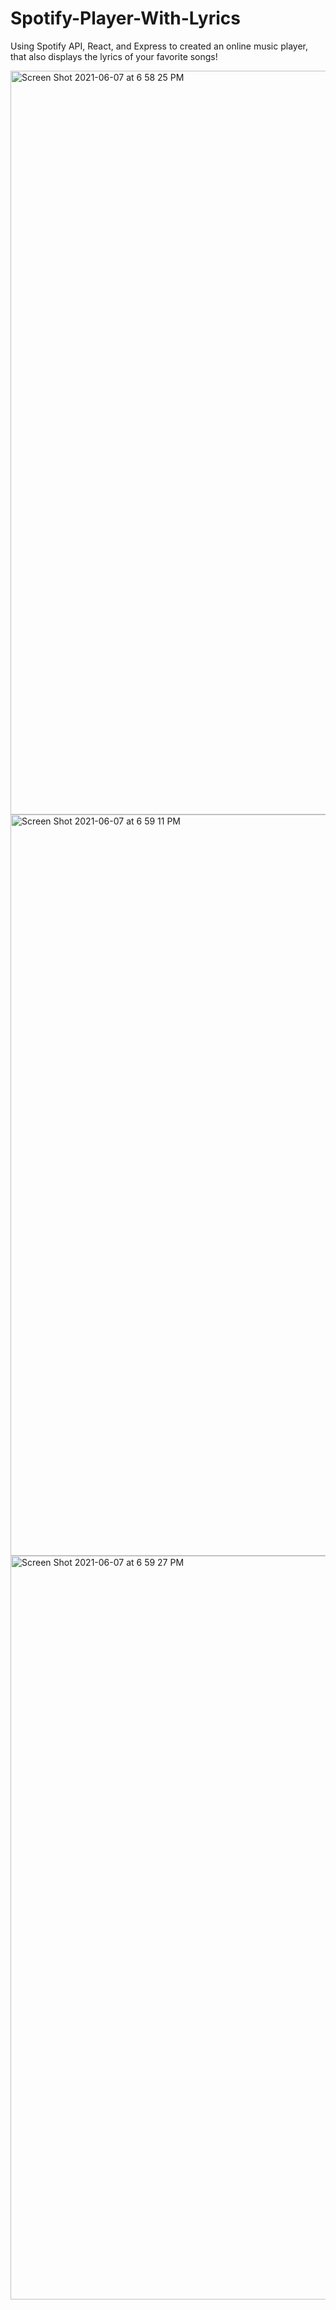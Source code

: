 # Spotify-Player-With-Lyrics

Using Spotify API, React, and Express to created an online music player, that also displays the lyrics of your favorite songs!

<img width="1190" alt="Screen Shot 2021-06-07 at 6 58 25 PM" src="https://user-images.githubusercontent.com/77026758/121097781-8d1cf480-c7c2-11eb-8b4d-ab3311e3c1db.png">
<img width="1186" alt="Screen Shot 2021-06-07 at 6 59 11 PM" src="https://user-images.githubusercontent.com/77026758/121097776-8bebc780-c7c2-11eb-9fb8-26ce566bf9cc.png">
<img width="1190" alt="Screen Shot 2021-06-07 at 6 59 27 PM" src="https://user-images.githubusercontent.com/77026758/121097770-8b533100-c7c2-11eb-97d8-0247ac0006ea.png">

